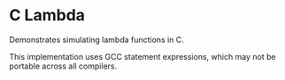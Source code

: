 # C Lambda

Demonstrates simulating lambda functions in C.

This implementation uses GCC statement expressions, which may not be portable across all compilers.
